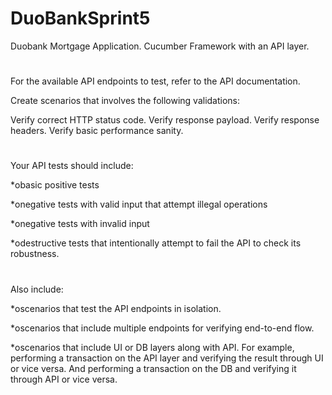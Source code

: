 # DuoBankSprint5
Duobank Mortgage Application. Cucumber Framework with an API layer. 
#
For the available API endpoints to test, refer to the API documentation.

Create scenarios that involves the following validations:

Verify correct HTTP status code. 
Verify response payload. 
Verify response headers. 
Verify basic performance sanity. 
#
Your API tests should include:

*obasic positive tests

*onegative tests with valid input that attempt illegal operations

*onegative tests with invalid input

*odestructive tests that intentionally attempt to fail the API to 
check its robustness.
#
Also include:

*oscenarios that test the API endpoints in isolation.

*oscenarios that include multiple endpoints for verifying end-to-end
flow.

*oscenarios that include UI or DB layers along with API. For 
example, performing a transaction on the API layer and verifying 
the result through UI or vice versa. And performing a transaction 
on the DB and verifying it through API or vice versa.
